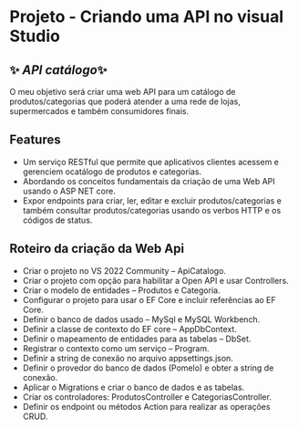# Projeto - Criando uma API no visual Studio
## ✨ _API catálogo_✨

O meu objetivo será criar uma web API para um catálogo de produtos/categorias que poderá atender a uma rede de lojas, supermercados e também consumidores finais. 



## Features

- Um serviço RESTful que permite que aplicativos clientes acessem e gerenciem ocatálogo de produtos e categorias.
- Abordando os conceitos fundamentais da criação de uma Web API usando o ASP NET core.
- Expor endpoints para criar, ler, editar e excluir produtos/categorias e também consultar produtos/categorias usando os verbos HTTP e os códigos de status.


## Roteiro da criação da Web Api

* Criar o projeto no VS 2022 Community – ApiCatalogo.
* Criar o projeto com opção para habilitar a Open API e usar Controllers.
* Criar o modelo de entidades – Produtos e Categoria.
* Configurar o projeto para usar o EF Core e incluir referências ao EF Core.
* Definir o banco de dados usado – MySql e MySQL Workbench.
* Definir a classe de contexto do EF core – AppDbContext.
* Definir o mapeamento de entidades para as tabelas – DbSet<T>.
* Registrar o contexto como um serviço – Program.
* Definir a string de conexão no arquivo appsettings.json.
* Definir o provedor do banco de dados (Pomelo) e obter a string de conexão.
* Aplicar o Migrations e criar o banco de dados e as tabelas.
* Criar os controladores: ProdutosController e CategoriasController.
* Definir os endpoint ou métodos Action para realizar as operações CRUD.





